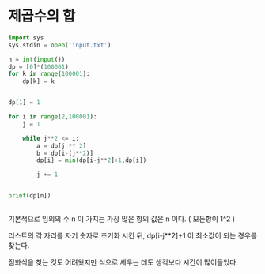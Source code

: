 # 제곱수의 합

```python
import sys
sys.stdin = open('input.txt')

n = int(input())
dp = [0]*(100001)
for k in range(100001):
    dp[k] = k


dp[1] = 1

for i in range(2,100001):
    j = 1

    while j**2 <= i:
        a = dp[j ** 2]
        b = dp[i-(j**2)]
        dp[i] = min(dp[i-j**2]+1,dp[i])

        j += 1


print(dp[n])



```



기본적으로 임의의 수 n 이 가지는 가장 많은 항의 값은 n 이다. ( 모든항이 1^2 )

리스트의 각 자리를 자기 숫자로 초기화 시킨 뒤, dp[i-j**2]+1 이 최소값이 되는 경우를 찾는다.

점화식을 찾는 것도 어려웠지만 식으로 세우는 데도 생각보다 시간이 많이들었다. 